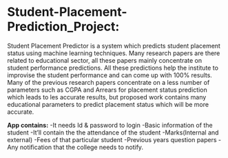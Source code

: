 # Student-Placement-Prediction_Project:

Student Placement Predictor is a system which predicts student placement status using machine learning techniques. Many research papers are there related to educational sector, all these papers mainly concentrate on student performance predictions. All these predictions help the institute to improvise the student performance and can come up with 100% results. Many of the previous research papers concentrate on a less number of parameters such as  CGPA and Arrears for placement status prediction which leads to les accurate results, but proposed work contains many educational parameters to predict placement status which will be more accurate.



**App contains:**
      -It needs Id & password to login
      -Basic information of the student
      -It’ll contain the the attendance of the student
      -Marks(Internal and external)
      -Fees of that particular student
      -Previous years question papers
      -Any notification that the college needs to notify.
